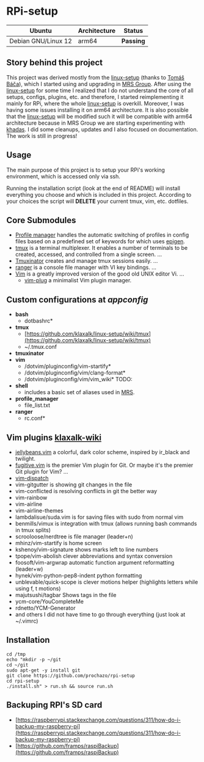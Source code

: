 # RPi-setup

| Ubuntu               | Architecture | Status                                                                                                                                                           |
| -------------------- | ------------ | ---------------------------------------------------------------------------------------------------------------------------------------------------------------- |
| Debian GNU/Linux 12  | arm64        |  **Passing**                                                                                                                                                     |

## Story behind this project
This project was derived mostly from the [linux-setup](https://github.com/klaxalk/linux-setup) (thanks to [Tomáš Báča](https://github.com/klaxalk)), which I started using and upgrading in [MRS Group](https://github.com/ctu-mrs). 
After using the [linux-setup](https://github.com/klaxalk/linux-setup) for some time I realized that I do not understand the core of all setups, configs, plugins, etc. and therefore, I started reimplementing it mainly for RPi, where the whole [linux-setup](https://github.com/klaxalk/linux-setup) is overkill. 
Moreover, I was having some issues installing it on arm64 architecture. 
It is also possible that the [linux-setup](https://github.com/klaxalk/linux-setup) will be modified such it will be compatible with arm64 architecture because in MRS Group we are starting experimenting with [khadas](https://www.khadas.com/vim3).
I did some cleanups, updates and I also focused on documentation.
The work is still in progress!

## Usage 
The main purpose of this project is to setup your RPi's working environment, which is accessed only via ssh.

Running the installation script (look at the end of README) will install everything you choose and which is included in this project.
According to your choices the script will **DELETE** your current tmux, vim, etc. dotfiles.

## Core Submodules
- [Profile manager](https://github.com/klaxalk/profile_manager) handles the automatic switching of profiles in config files based on a predefined set of keywords for which uses [epigen](https://github.com/klaxalk/epigen).
- [tmux](https://github.com/tmux/tmux) is a terminal multiplexer.  It enables a number of terminals to be created, accessed, and controlled from a single screen. ...
- [Tmuxinator](https://github.com/tmuxinator/tmuxinator) creates and manage tmux sessions easily. ...
- [ranger](https://github.com/ranger/ranger) is a console file manager with VI key bindings. ...
- [Vim](https://github.com/vim/vim.git) is a greatly improved version of the good old UNIX editor Vi. ...
     * [vim-plug](https://github.com/junegunn/vim-plug) a minimalist Vim plugin manager.

## Custom configurations at *appconfig*
- **bash**
   * dotbashrc*
- **tmux**
   * [https://github.com/klaxalk/linux-setup/wiki/tmux](https://github.com/klaxalk/linux-setup/wiki/tmux)
   * ~/.tmux.conf 
- **tmuxinator**
- **vim**
   * /dotvim/pluginconfig/vim-startify*
   * /dotvim/pluginconfig/vim/clang-format*
   * /dotvim/pluginconfig/vim/vim_wiki* TODO:
- **shell**
   * includes a basic set of aliases used in [MRS](https://github.com/ctu-mrs).
- **profile_manager**
   * file_list.txt
- **ranger** 
   * rc.conf*
 
## Vim plugins [klaxalk-wiki](https://github.com/klaxalk/linux-setup/wiki/vim)
+ [jellybeans.vim](https://github.com/nanotech/jellybeans.vim) a colorful, dark color scheme, inspired by ir_black and twilight.
+ [fugitive.vim](https://github.com/tpope/vim-fugitive) is the premier Vim plugin for Git. Or maybe it's the premier Git plugin for Vim? ...
+ [vim-dispatch](https://github.com/tpope/vim-dispatch)
+ vim-gitgutter is showing git changes in the file
+ vim-conflicted is resolving conflicts in git the better way
+ vim-rainbow
+ vim-airline
+ vim-airline-themes
+ lambdalisue/suda.vim  is for saving files with sudo from normal vim
+ benmills/vimux is integration with tmux (allows running bash commands in tmux splits)
+ scrooloose/nerdtree is file manager (leader+n)
+ mhinz/vim-startify is home screen
+ kshenoy/vim-signature shows marks left to line numbers
+ tpope/vim-abolish clever abbreviations and syntax conversion
+ foosoft/vim-argwrap automatic function argument reformatting (leader+w)
+ hynek/vim-python-pep8-indent python formatting
+ unblevable/quick-scope is clever motions helper (highlights letters while using f, t motions)
+ majutsushi/tagbar Shows tags in the file
+ ycm-core/YouCompleteMe
+ rdnetto/YCM-Generator
+ and others I did not have time to go through everything (just look at ~/.vimrc)

## Installation
```
cd /tmp
echo "mkdir -p ~/git
cd ~/git
sudo apt-get -y install git
git clone https://github.com/prochazo/rpi-setup
cd rpi-setup
./install.sh" > run.sh && source run.sh
```

## Backuping RPI's SD card
- [https://raspberrypi.stackexchange.com/questions/311/how-do-i-backup-my-raspberry-pi](https://raspberrypi.stackexchange.com/questions/311/how-do-i-backup-my-raspberry-pi)
- [https://github.com/framps/raspiBackup](https://github.com/framps/raspiBackup)
